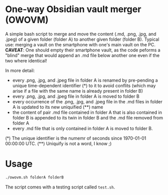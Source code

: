 # One-way Obsidian vault merger (OWOVM)
A simple bash script to merge and move the content (.md, .png, .jpg, and .jpeg) of a given folder (folder A) to another given folder (folder B).
Typical use: merging a vault on the smartphone with one's main vault on the PC.
**CAVEAT**: One should empty their smartphone vault, as the code peforms a "blind" merge that would append an .md file below another one even if the two where identical!

In more detail:
- every .png, .jpg, and .jpeg file in folder A is renamed by pre-pending a unique time-dependent identifier (*) to it to avoid conflits (which may arise if a file with the same name is already present in folder B)
- every .png, .jpg, and .jpeg file in folder A is moved to folder B
- every occurrence of the .png, .jpg, and .jpeg file in the .md files in folder A is updated to its new uniquified (**) name
- the content of pair .md file contained in folder A that is also contained in folder B is appended to its twin in folder B and the .md file removed from folder A
- every .md file that is only contained in folder A is moved to folder B.

(*) The unique identifier is the numemr of seconds since 1970-01-01 00:00:00 UTC.
(**) Uniquify is not a word, I know ;)

# Usage
```bash
./owovm.sh folderA folderB
```
The script comes with a testing script called `test.sh`.
